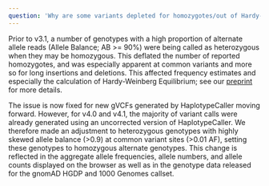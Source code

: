 ```yaml
---
question: 'Why are some variants depleted for homozygotes/out of Hardy-Weinberg Equilibrium (HWE)?'
---
```


Prior to v3.1, a number of genotypes with a high proportion of alternate allele reads (Allele Balance; AB >= 90%) were being called as heterozygous when they may be homozygous. This deflated the number of reported homozygotes, and was especially apparent at common variants and more so for long insertions and deletions. This affected frequency estimates and especially the calculation of Hardy-Weinberg Equilibrium; see our [preprint](https://doi.org/10.1101/784157) for more details.

The issue is now fixed for new gVCFs generated by HaplotypeCaller moving forward. However, for v4.0 and v4.1, the majority of variant calls were already generated using an uncorrected version of HaplotypeCaller. We therefore made an adjustment to heterozygous genotypes with highly skewed allele balance (>0.9) at common variant sites (>0.01 AF), setting these genotypes to homozygous alternate genotypes. This change is reflected in the aggregate allele frequencies, allele numbers, and allele counts displayed on the browser as well as in the genotype data released for the gnomAD HGDP and 1000 Genomes callset.
